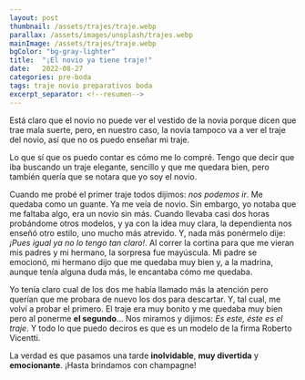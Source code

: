 ```yaml
---
layout: post
thumbnail: /assets/trajes/traje.webp
parallax: /assets/images/unsplash/trajes.webp
mainImage: /assets/trajes/traje.webp
bgColor: "bg-gray-lighter"
title:  "¡El novio ya tiene traje!"
date:   2022-08-27
categories: pre-boda
tags: traje novio preparativos boda
excerpt_separator: <!--resumen-->
---
```


Está claro que el novio no puede ver el vestido de la novia porque dicen que trae mala suerte, pero, en nuestro caso, la novia tampoco va a ver el traje del novio, así que no os puedo enseñar mi traje.

Lo que sí que os puedo contar es cómo me lo compré. Tengo que decir que iba buscando un traje elegante, sencillo y que me quedara bien, pero también quería que se notara que yo soy el novio.

Cuando me probé el primer traje todos dijimos: *nos podemos ir*. Me quedaba como un guante. Ya me veía de novio. Sin embargo, yo notaba que me faltaba algo, era un novio sin más. Cuando llevaba casi dos horas probándome otros modelos, y ya con la idea muy clara, la dependienta nos enseñó otro estilo, uno mucho más atrevido. Y, nada más ponérmelo dije: *¡Pues igual ya no lo tengo tan claro!*. Al correr la cortina para que me vieran mis padres y mi hermano, la sorpresa fue mayúscula. Mi padre se emocionó, mi hermano dijo que me quedaba muy bien y, a la madrina, aunque tenía alguna duda más, le encantaba cómo me quedaba.

Yo tenía claro cual de los dos me había llamado más la atención pero querían que me probara de nuevo los dos para descartar. Y, tal cual, me volví a probar el primero. El traje era muy bonito y me quedaba muy bien pero al ponerme **el segundo**... Nos miramos y dijimos: *Es este, éste es el traje*. Y todo lo que puedo deciros es que es un modelo de la firma Roberto Vicentti.

La verdad es que pasamos una tarde **inolvidable**, **muy divertida** y **emocionante**. ¡Hasta brindamos con champagne!
